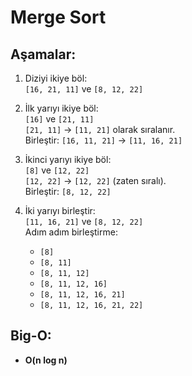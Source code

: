 # Merge Sort

## Aşamalar:
1. Diziyi ikiye böl:  
   `[16, 21, 11]` ve `[8, 12, 22]`

2. İlk yarıyı ikiye böl:  
   `[16]` ve `[21, 11]`  
   `[21, 11]` → `[11, 21]` olarak sıralanır.  
   Birleştir: `[16, 11, 21]` → `[11, 16, 21]`

3. İkinci yarıyı ikiye böl:  
   `[8]` ve `[12, 22]`  
   `[12, 22]` → `[12, 22]` (zaten sıralı).  
   Birleştir: `[8, 12, 22]`

4. İki yarıyı birleştir:  
   `[11, 16, 21]` ve `[8, 12, 22]`  
   Adım adım birleştirme:  
   - `[8]`
   - `[8, 11]`
   - `[8, 11, 12]`
   - `[8, 11, 12, 16]`
   - `[8, 11, 12, 16, 21]`
   - `[8, 11, 12, 16, 21, 22]`

## Big-O:
- **O(n log n)**

